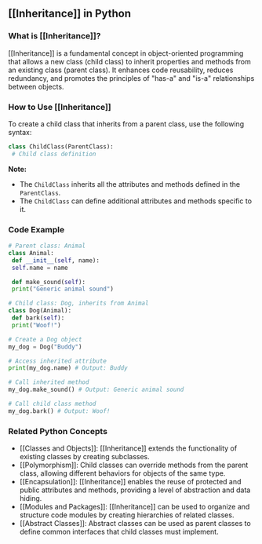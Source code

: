 ## [[Inheritance]] in Python

### What is [[Inheritance]]?
 [[Inheritance]] is a fundamental concept in object-oriented programming that allows a new class (child class) to inherit properties and methods from an existing class (parent class). It enhances code reusability, reduces redundancy, and promotes the principles of "has-a" and "is-a" relationships between objects.

### How to Use [[Inheritance]]
To create a child class that inherits from a parent class, use the following syntax:

```python
class ChildClass(ParentClass):
 # Child class definition
```

**Note:**
- The `ChildClass` inherits all the attributes and methods defined in the `ParentClass`.
- The `ChildClass` can define additional attributes and methods specific to it.

### Code Example
```python
# Parent class: Animal
class Animal:
 def __init__(self, name):
 self.name = name

 def make_sound(self):
 print("Generic animal sound")

# Child class: Dog, inherits from Animal
class Dog(Animal):
 def bark(self):
 print("Woof!")

# Create a Dog object
my_dog = Dog("Buddy")

# Access inherited attribute
print(my_dog.name) # Output: Buddy

# Call inherited method
my_dog.make_sound() # Output: Generic animal sound

# Call child class method
my_dog.bark() # Output: Woof!
```

### Related Python Concepts

- [[Classes and Objects]]: [[Inheritance]] extends the functionality of existing classes by creating subclasses.
- [[Polymorphism]]: Child classes can override methods from the parent class, allowing different behaviors for objects of the same type.
- [[Encapsulation]]: [[Inheritance]] enables the reuse of protected and public attributes and methods, providing a level of abstraction and data hiding.
- [[Modules and Packages]]: [[Inheritance]] can be used to organize and structure code modules by creating hierarchies of related classes.
- [[Abstract Classes]]: Abstract classes can be used as parent classes to define common interfaces that child classes must implement.